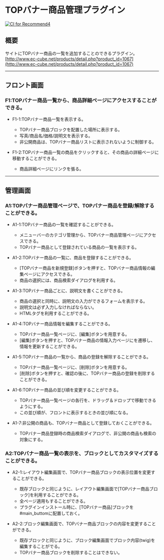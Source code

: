 # TOPバナー商品管理プラグイン

[![CI for Recommend4](https://github.com/EC-CUBE/Recommend-plugin/actions/workflows/main.yml/badge.svg)](https://github.com/EC-CUBE/Recommend-plugin/actions/workflows/main.yml)

## 概要
サイトにTOPバナー商品の一覧を追加することのできるプラグイン。  
[http://www.ec-cube.net/products/detail.php?product_id=1067](http://www.ec-cube.net/products/detail.php?product_id=1067)  


----------------------------------------------------------------------
## フロント画面
### F1:TOPバナー商品一覧から、商品詳細ページにアクセスすることができる。
- F1-1:TOPバナー商品一覧を表示する。
	- TOPバナー商品ブロックを配置した場所に表示する。
	- 写真/商品名/価格/説明文を表示する。
	- 非公開商品は、TOPバナー商品リストに表示されないように制御する。

- F1-2:TOPバナー商品一覧の商品をクリックすると、その商品の詳細ページに移動することができる。
	- 商品詳細ページにリンクを張る。

----------------------------------------------------------------------
## 管理画面
### A1:TOPバナー商品管理ページで、TOPバナー商品を登録/解除することができる。
- A1-1:TOPバナー商品の一覧を確認することができる。
	- メニューバーのカテゴリ管理から、TOPバナー商品管理ページにアクセスできる。
	- TOPバナー商品として登録されている商品の一覧を表示する。

- A1-2:TOPバナー商品の一覧に、商品を登録することができる。
	- [TOPバナー商品を新規登録]ボタンを押すと、TOPバナー商品情報の編集ページにアクセスできる。
	- 商品の選択には、商品検索ダイアログを利用する。

- A1-3:TOPバナー商品ごとに、説明文を書くことができる。
	- 商品の選択と同時に、説明文の入力ができるフォームを表示する。
	- 説明文は必ず入力しなければならない。
	- HTMLタグを利用することができる。

- A1-4:TOPバナー商品情報を編集することができる。
	- TOPバナー商品一覧ページに、[編集]ボタンを用意する。
	- [編集]ボタンを押すと、TOPバナー商品の情報入力ページにを遷移し、情報を更新することができる。

- A1-5:TOPバナー商品の一覧から、商品の登録を解除することができる。
	- TOPバナー商品一覧ページに、[削除]ボタンを用意する。
	- [削除]ボタンを押すと、確認の後に、TOPバナー商品の登録を削除することができる。

- A1-6:TOPバナー商品の並び順を変更することができる。
	- TOPバナー商品一覧ページの各行を、ドラッグ＆ドロップで移動できるようにする。
	- この並び順が、フロントに表示するときの並び順になる。

- A1-7:非公開の商品も、TOPバナー商品として登録しておくことができる。
	- TOPバナー商品登録時の商品検索ダイアログで、非公開の商品も検索の対象にする。

### A2:TOPバナー商品一覧の表示を、ブロックとしてカスタマイズすることができる。
- A2-1:レイアウト編集画面で、TOPバナー商品ブロックの表示位置を変更することができる。
	- 既存ブロックと同じように、レイアウト編集画面で[TOPバナー商品ブロック]を利用することができる。
	- 全ページ適用もすることができる。
	- プラグインインストール時に、[TOPバナー商品]ブロックを#main_buttomに配置しておく。

- A2-2:ブロック編集画面で、TOPバナー商品ブロックの内容を変更することができる。
	- 既存ブロックと同じように、ブロック編集画面でブロック内容(twig)を編集することがでる。
	- TOPバナー商品ブロックを削除することはできない。

